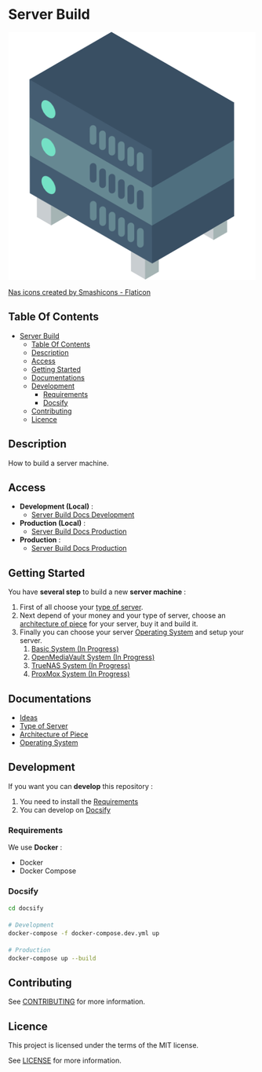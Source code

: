 # Server Build

![Icon](./icon.png)

[Nas icons created by Smashicons - Flaticon](https://www.flaticon.com/free-icons/server)

## Table Of Contents

- [Server Build](#server-build)
  - [Table Of Contents](#table-of-contents)
  - [Description](#description)
  - [Access](#access)
  - [Getting Started](#getting-started)
  - [Documentations](#documentations)
  - [Development](#development)
    - [Requirements](#requirements)
    - [Docsify](#docsify)
  - [Contributing](#contributing)
  - [Licence](#licence)

## Description

How to build a server machine.

## Access

- **Development (Local)** :
  - [Server Build Docs Development](http://localhost:6007)
- **Production (Local)** :
  - [Server Build Docs Production](http://localhost:6007)
- **Production** :
  - [Server Build Docs Production](TODO)

## Getting Started

You have **several step** to build a new **server machine** :

1) First of all choose your [type of server](./docs/type.md).
2) Next depend of your money and your type of server, choose an [architecture of piece](./docs/architecture.md) for your server, buy it and build it.
3) Finally you can choose your server [Operating System](./docs/operating_system.md) and setup your server.
   1) [Basic System (In Progress)](TODO)
   2) [OpenMediaVault System (In Progress)](TODO)
   3) [TrueNAS System (In Progress)](TODO)
   4) [ProxMox System (In Progress)](TODO)

## Documentations

- [Ideas](./docs/ideas.md)
- [Type of Server](./docs/type.md)
- [Architecture of Piece](./docs/architecture.md)
- [Operating System](./docs/operating_system.md)

## Development

If you want you can **develop** this repository :

1) You need to install the [Requirements](#requirements)
2) You can develop on [Docsify](#docsify)

### Requirements

We use **Docker** :

- Docker
- Docker Compose

### Docsify

```bash
cd docsify

# Development
docker-compose -f docker-compose.dev.yml up

# Production
docker-compose up --build
```

## Contributing

See [CONTRIBUTING](./CONTRIBUTING.md) for more information.

## Licence

This project is licensed under the terms of the MIT license.

See [LICENSE](./LICENCE.md) for more information.
